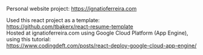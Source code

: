 Personal website project: https://ignatioferreira.com

Used this react project as a template:  
https://github.com/tbakerx/react-resume-template   
Hosted at ignatioferreira.com using Google Cloud Platform (App Engine), using this tutorial:  
https://www.codingdeft.com/posts/react-deploy-google-cloud-app-engine/
